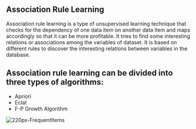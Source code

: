 ## Association Rule Learning
Association rule learning is a type of unsupervised learning technique that checks for the dependency of one data item on another data item and maps accordingly so that it can be more profitable. It tries to find some interesting relations or associations among the variables of dataset. It is based on different rules to discover the interesting relations between variables in the database.

## Association rule learning can be divided into three types of algorithms:
 - Apriori
 - Eclat
 - F-P Growth Algorithm

![220px-FrequentItems](https://github.com/ThisIs-Developer/Python/assets/109382325/f33c9223-f86f-4ef7-ba11-98a438e9a932)
